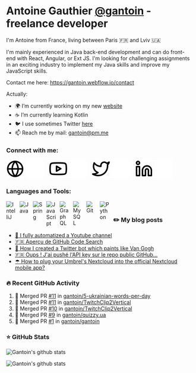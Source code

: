 # Antoine Gauthier [@gantoin](https://github.com/gantoin) - freelance developer
I'm Antoine from France, living between Paris 🇫🇷 and Lviv 🇺🇦

I'm mainly experienced in Java back-end development and can do front-end with React, Angular, or Ext JS. I'm looking for challenging assignments in an exciting industry to implement my Java skills and improve my JavaScript skills.

Contact me here: https://gantoin.webflow.io/contact

<!--
**MikeCodeur/MikeCodeur** is a ✨ _special_ ✨ repository because its `README.md` (this file) appears on your GitHub profile.
-->
Actually:

- 🌍 I’m currently working on my new [website](https://gantoin.webflow.io/)
- ☕️ I’m currently learning Kotlin
- 🐦 I use sometimes Twitter [here](https://twitter.com/gant0in)
- 📫 Reach me by mail: [gantoin@pm.me](mailto:gantoin@pm.me)


### Connect with me:

[![img_contact](./img/globe-light.svg)](https://gantoin.webflow.io#gh-light-mode-only)
[![img_contact](./img/globe-dark.svg)](https://gantoin.webflow.io#gh-dark-mode-only)
&nbsp;&nbsp;
[![img_contact](./img/youtube-light.svg)](https://www.youtube.com/channel/UCRj2b3SVmPRRG5X5psJ8nrw#gh-light-mode-only)
[![img_contact](./img/youtube-dark.svg)](https://www.youtube.com/channel/UCRj2b3SVmPRRG5X5psJ8nrw#gh-dark-mode-only)
&nbsp;&nbsp;
[![img_contact](./img/twitter-light.svg)](https://twitter.com/gant0in#gh-light-mode-only)
[![img_contact](./img/twitter-dark.svg)](https://twitter.com/gant0in#gh-dark-mode-only)
&nbsp;&nbsp;
[![img_contact](./img/linkedin-light.svg)](https://www.linkedin.com/in/antoine-gauthier-767218a9#gh-light-mode-only)
[![img_contact](./img/linkedin-dark.svg)](https://www.linkedin.com/in/antoine-gauthier-767218a9#gh-dark-mode-only)

### Languages and Tools:

<img align="left" alt="IntelliJ" width="26px" src="https://cdn.jsdelivr.net/gh/devicons/devicon/icons/intellij/intellij-original.svg" style="padding-right:10px;" />

<img align="left" alt="Java" width="26px" src="https://cdn.jsdelivr.net/gh/devicons/devicon/icons/java/java-original.svg" style="padding-right:10px;" />
<img align="left" alt="Spring" width="26px" src="https://cdn.jsdelivr.net/gh/devicons/devicon/icons/spring/spring-original.svg" style="padding-right:10px;" />
<img align="left" alt="JavaScript" width="26px" src="https://cdn.jsdelivr.net/gh/devicons/devicon/icons/javascript/javascript-original.svg" style="padding-right:10px;" />
<img align="left" alt="GraphQL" width="26px" src="https://cdn.jsdelivr.net/gh/devicons/devicon/icons/graphql/graphql-plain.svg" style="padding-right:10px;" />
<img align="left" alt="MySQL" width="26px" src="https://cdn.jsdelivr.net/gh/devicons/devicon/icons/mysql/mysql-original.svg" style="padding-right:10px;" />
<img align="left" alt="Git" width="26px" src="https://cdn.jsdelivr.net/gh/devicons/devicon/icons/git/git-original.svg" style="padding-right:10px;" />
<img align="left" alt="Python" width="26px" src="https://cdn.jsdelivr.net/gh/devicons/devicon/icons/python/python-original.svg" style="padding-right:10px;" />

<br />

### ✏️ My blog posts

<!-- BLOG-POST-LIST:START -->
- [🤖 I fully automatized a Youtube channel](https://gantoin.webflow.io/posts/i-fully-automatized-a-youtube-channel)
- [🇫🇷 Aperçu de GitHub Code Search](https://gantoin.webflow.io/posts/apercu-de-github-code-search)
- [🎨 How I created a Twitter bot which paints like Van Gogh](https://gantoin.webflow.io/posts/a-bot-paints-like-van-gogh)
- [🇫🇷 Oups ! J&#39;ai pushé l&#39;API key sur le repo public GitHub...](https://gantoin.webflow.io/posts/oups-jai-pushe-lapi-key-sur-le-repo-public-github)
- [☂ How to plug your Umbrel&#39;s Nextcloud into the official Nextcloud mobile app?](https://gantoin.webflow.io/posts/umbrel-nextcloud-mobile-app)
<!-- BLOG-POST-LIST:END -->

### 🔥 Recent GitHub Activity
<!--START_SECTION:activity-->
1. 🎉 Merged PR [#11](https://github.com/gantoin/5-ukrainian-words-per-day/pull/11) in [gantoin/5-ukrainian-words-per-day](https://github.com/gantoin/5-ukrainian-words-per-day)
2. 🎉 Merged PR [#11](https://github.com/gantoin/TwitchClip2Vertical/pull/11) in [gantoin/TwitchClip2Vertical](https://github.com/gantoin/TwitchClip2Vertical)
3. 🎉 Merged PR [#10](https://github.com/gantoin/TwitchClip2Vertical/pull/10) in [gantoin/TwitchClip2Vertical](https://github.com/gantoin/TwitchClip2Vertical)
4. 🎉 Merged PR [#9](https://github.com/gantoin/quizzy.ua/pull/9) in [gantoin/quizzy.ua](https://github.com/gantoin/quizzy.ua)
5. 🎉 Merged PR [#1](https://github.com/gantoin/gantoin/pull/1) in [gantoin/gantoin](https://github.com/gantoin/gantoin)
<!--END_SECTION:activity-->

### ⭐ GitHub Stats

![Gantoin's github stats](https://github-readme-stats.vercel.app/api?username=gantoin&show_icons=true&theme=dark)

![Gantoin's github stats](https://github-readme-stats.vercel.app/api/top-langs/?username=gantoin&layout=compact&theme=dark)

